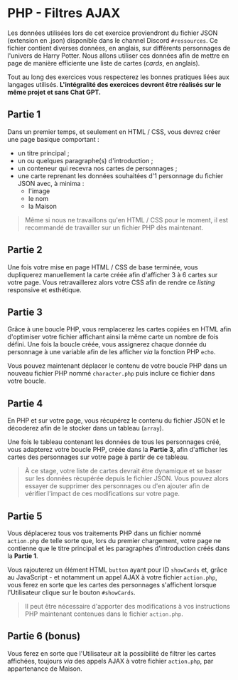 ﻿# PHP - Filtres AJAX
Les données utilisées lors de cet exercice proviendront du fichier JSON (extension en .json) disponible dans le channel Discord `#ressources`.
Ce fichier contient diverses données, en anglais, sur différents personnages de l'univers de Harry Potter. Nous allons utiliser ces données afin de mettre en page de manière efficiente une liste de cartes (*cards*, en anglais).

Tout au long des exercices vous respecterez les bonnes pratiques liées aux langages utilisés. 
**L'intégralité des exercices devront être réalisés sur le même projet et sans Chat GPT.**

## Partie 1
Dans un premier temps, et seulement en HTML / CSS, vous devrez créer une page basique comportant :

 - un titre principal ;
 - un ou quelques paragraphe(s) d'introduction ;
 - un conteneur qui recevra nos cartes de personnages ;
 - une carte reprenant les données souhaitées d'1 personnage du fichier JSON avec, à minima :
	 - l'image
	 - le nom
	 - la Maison

> Même si nous ne travaillons qu'en HTML / CSS pour le moment, il est recommandé de travailler sur un fichier PHP dès maintenant.

## Partie 2
Une fois votre mise en page HTML / CSS de base terminée, vous dupliquerez manuellement la carte créée afin d'afficher 3 à 6 cartes sur votre page.
Vous retravaillerez alors votre CSS afin de rendre ce *listing* responsive et esthétique.

## Partie 3
Grâce à une boucle PHP, vous remplacerez les cartes copiées en HTML afin d'optimiser votre fichier affichant ainsi la même carte un nombre de fois défini.
Une fois la boucle créée, vous assignerez chaque donnée du personnage à une variable afin de les afficher *via* la fonction PHP `echo`.

Vous pouvez maintenant déplacer le contenu de votre boucle PHP dans un nouveau fichier PHP nommé `character.php` puis inclure ce fichier dans votre boucle.

## Partie 4
En PHP et sur votre page, vous récupérez le contenu du fichier JSON et le décoderez afin de le stocker dans un tableau (`array`).

Une fois le tableau contenant les données de tous les personnages créé, vous adapterez votre boucle PHP, créée dans la **Partie 3**, afin d'afficher les cartes des personnages sur votre page à partir de ce tableau.

> À ce stage, votre liste de cartes devrait être dynamique et se baser sur les données récupérée depuis le fichier JSON. Vous pouvez alors essayer de supprimer des personnages ou d'en ajouter afin de vérifier l'impact de ces modifications sur votre page.

## Partie 5
Vous déplacerez tous vos traitements PHP dans un fichier nommé `action.php` de telle sorte que, lors du premier chargement, votre page ne contienne que le titre principal et les paragraphes d'introduction créés dans la **Partie 1**.

Vous rajouterez un élément HTML `button` ayant pour ID `showCards` et, grâce au JavaScript - et notamment un appel AJAX à votre fichier `action.php`, vous ferez en sorte que les cartes des personnages s'affichent lorsque l'Utilisateur clique sur le bouton `#showCards`.

> Il peut être nécessaire d'apporter des modifications à vos instructions PHP maintenant contenues dans le fichier `action.php`.

## Partie 6 (bonus)
Vous ferez en sorte que l'Utilisateur ait la possibilité de filtrer les cartes affichées, toujours *via* des appels AJAX à votre fichier `action.php`, par appartenance de Maison.
